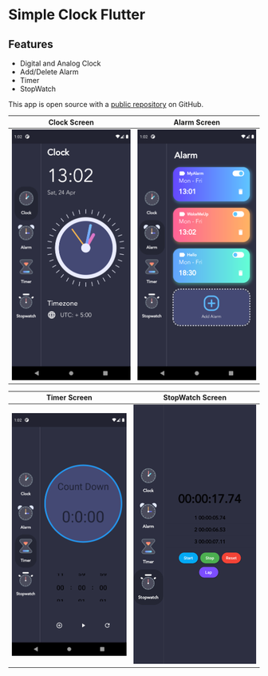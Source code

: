 # Simple Clock Flutter

## Features

- Digital and Analog Clock
- Add/Delete Alarm
- Timer
- StopWatch



This app is open source with a [public repository][dill]
 on GitHub.

| Clock Screen  | Alarm Screen  | 
| ------------ | ------------ |
| ![](https://github.com/arslankaleem7229/simple-clock-flutter/blob/main/assets/ScreenShots/Clock%20Screen.png?raw=true)  | ![](https://github.com/arslankaleem7229/simple-clock-flutter/blob/main/assets/ScreenShots/Alarm%20Screen.png?raw=true)  |

| Timer Screen | StopWatch Screen |
| ------------ | ------------ |
| ![](https://github.com/arslankaleem7229/simple-clock-flutter/blob/main/assets/ScreenShots/Timer%20Screen.png?raw=true)  | ![](https://github.com/arslankaleem7229/simple-clock-flutter/blob/main/assets/ScreenShots/stopwatch%20Screen.png?raw=true)  |

[//]: # (These are reference links used in the body of this note and get stripped out when the markdown processor does its job. There is no need to format nicely because it shouldn't be seen. Thanks SO - http://stackoverflow.com/questions/4823468/store-comments-in-markdown-syntax)

   [dill]: <https://github.com/arslankaleem7229/simple-clock-flutter>
